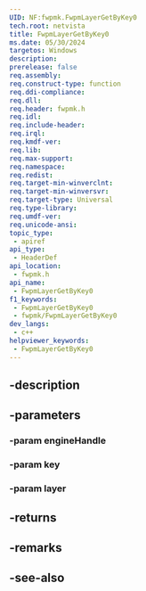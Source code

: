 ```yaml
---
UID: NF:fwpmk.FwpmLayerGetByKey0
tech.root: netvista
title: FwpmLayerGetByKey0
ms.date: 05/30/2024
targetos: Windows
description: 
prerelease: false
req.assembly: 
req.construct-type: function
req.ddi-compliance: 
req.dll: 
req.header: fwpmk.h
req.idl: 
req.include-header: 
req.irql: 
req.kmdf-ver: 
req.lib: 
req.max-support: 
req.namespace: 
req.redist: 
req.target-min-winverclnt: 
req.target-min-winversvr: 
req.target-type: Universal
req.type-library: 
req.umdf-ver: 
req.unicode-ansi: 
topic_type:
 - apiref
api_type:
 - HeaderDef
api_location:
 - fwpmk.h
api_name:
 - FwpmLayerGetByKey0
f1_keywords:
 - FwpmLayerGetByKey0
 - fwpmk/FwpmLayerGetByKey0
dev_langs:
 - c++
helpviewer_keywords:
 - FwpmLayerGetByKey0
---
```


## -description

## -parameters

### -param engineHandle

### -param key

### -param layer

## -returns

## -remarks

## -see-also

